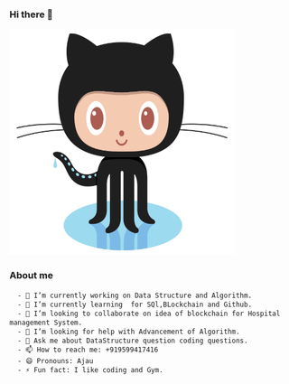 ### Hi there 👋
<img src="https://github.com/AJaySgr/AJaySgr/blob/master/pic/Octocat.png" width=400px height=400px></img>
<!--
**AJaySgr/AJaySgr** is a ✨ _special_ ✨ repository because its `README.md` (this file) appears on your GitHub profile.

Here are some ideas to get you started:
-->
<h3>About me</h3>

      - 🔭 I’m currently working on Data Structure and Algorithm.
      - 🌱 I’m currently learning  for SQl,BLockchain and Github.
      - 👯 I’m looking to collaborate on idea of blockchain for Hospital management System. 
      - 🤔 I’m looking for help with Advancement of Algorithm.
      - 💬 Ask me about DataStructure question coding questions.
      - 📫 How to reach me: +919599417416
      - 😄 Pronouns: Ajau
      - ⚡ Fun fact: I like coding and Gym.


            
